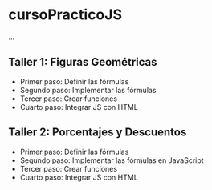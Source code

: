 # cursoPracticoJS

...

## Taller 1: Figuras Geométricas

- Primer paso: Definir las fórmulas
- Segundo paso: Implementar las fórmulas
- Tercer paso: Crear funciones
- Cuarto paso: Integrar JS con HTML

## Taller 2: Porcentajes y Descuentos

- Primer paso: Definir las fórmulas
- Segundo paso: Implementar las fórmulas en JavaScript
- Tercer paso: Crear funciones
- Cuarto paso: Integrar JS con HTML